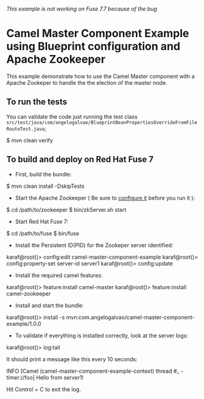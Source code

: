 *This example is not working on Fuse 7.7 because of the bug []()*

# Camel Master Component Example using Blueprint configuration and Apache Zookeeper

This example demonstrate how to use the Camel Master component with a Apache Zookeper to handle the the election of the master node. 

## To run the tests

You can validate the code just running the test class `src/test/java/com/angelogalvao/BlueprintBeanPropertiesOverrideFromFileRouteTest.java`;

$ mvn clean verify

## To build and deploy on Red Hat Fuse 7

- First, build the bundle:

$ mvn clean install -DskipTests

- Start the Apache Zookeeper ( Be sure to [configure it](https://zookeeper.apache.org/doc/r3.6.1/zookeeperStarted.html) before you run it ):

$ cd /path/to/zookeeper
$ bin/zkServer.sh start 

- Start Red Hat Fuse 7:

$ cd /path/to/fuse
$ bin/fuse

- Install the Persistent ID(PID) for the Zookeper server identified:

karaf@root()> config:edit camel-master-component-example
karaf@root()> config:property-set server-id server1
karaf@root()> config:update


- Install the required camel features:

karaf@root()> feature:install camel-master
karaf@root()> feature:install camel-zookeeper

- Install and start the bundle:

karaf@root()> install -s mvn:com.angelogalvao/camel-master-component-example/1.0.0

- To validate if everything is installed correctly, look at the server logs:

karaf@root()> log:tail

It should print a message like this every 10 seconds:

INFO [Camel (camel-master-component-example-context) thread #_ - timer://foo] Hello from server1!

Hit Control + C to exit the log.